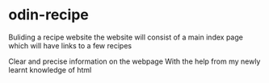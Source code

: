 # odin-recipe
Buliding a recipe website 
the website will consist of a main index page which will have links to a few recipes

Clear and precise information on the webpage
With the help from my newly learnt knowledge of html

